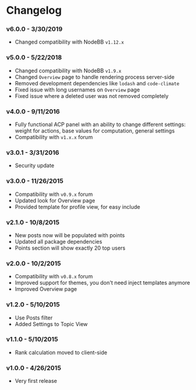 # Changelog

### v6.0.0 - 3/30/2019

- Changed compatibility with NodeBB `v1.12.x`

### v5.0.0 - 5/22/2018

- Changed compatibility with NodeBB `v1.9.x`
- Changed `Overview` page to handle rendering process server-side
- Removed development dependencies like `lodash` and `code-climate`
- Fixed issue with long usernames on `Overview` page
- Fixed issue where a deleted user was not removed completely

### v4.0.0 - 9/11/2016

- Fully functional ACP panel with an ability to change different settings: weight for actions, base values for computation, general settings
- Compatibility with `v1.x.x` forum

### v3.0.1 - 3/31/2016

- Security update

### v3.0.0 - 11/26/2015

- Compatibility with `v0.9.x` forum
- Updated look for Overview page
- Provided template for profile view, for easy include

### v2.1.0 - 10/8/2015

- New posts now will be populated with points
- Updated all package dependencies
- Points section will show exactly 20 top users

### v2.0.0 - 10/2/2015

- Compatibility with `v0.8.x` forum
- Improved support for themes, you don't need inject templates anymore
- Improved Overview page

### v1.2.0 - 5/10/2015

- Use Posts filter
- Added Settings to Topic View

### v1.1.0 - 5/10/2015

- Rank calculation moved to client-side

### v1.0.0 - 4/26/2015

- Very first release